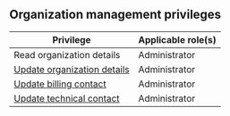## Organization management privileges

| Privilege | Applicable role(s) |
|---|---|
| Read organization details | Administrator |
| [Update organization details](/cloud/cloud-configuration/cloud-org-address) | Administrator |
| [Update billing contact](/cloud/cloud-configuration/cloud-org-update-billing) | Administrator |
| [Update technical contact](/cloud/cloud-configuration/cloud-org-update-tech-contact) | Administrator |
